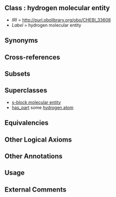 
## Class : hydrogen molecular entity

 * *IRI* = http://purl.obolibrary.org/obo/CHEBI_33608
 * *Label* = hydrogen molecular entity

## Synonyms


## Cross-references


## Subsets


## Superclasses

 * [s-block molecular entity](../../CHEBI/74/CHEBI_33674.md)
 * [has_part](../../BFO/51/BFO_0000051.md) some [hydrogen atom](../../CHEBI/37/CHEBI_49637.md)

## Equivalencies


## Other Logical Axioms


## Other Annotations


## Usage


## External Comments

